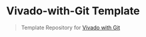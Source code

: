 Vivado-with-Git Template
===

> Template Repository for [Vivado with Git][vivado-with-git]

<!-- Hyperlinks -->
[vivado-with-git]: https://github.com/thekpaul/vivado-with-git
